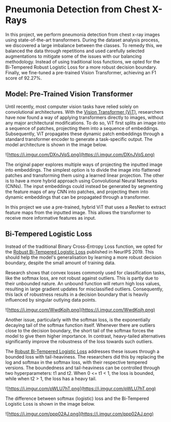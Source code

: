 # Pneumonia Detection from Chest X-Rays
In this project, we perform pneumonia detection from chest x-ray images using state-of-the-art transformers. During the dataset analysis process, we discovered a large imbalance between the classes. To remedy this, we balanced the data through repetitions and used carefully selected augmentations to mitigate some of the issues with our balancing methodology. Instead of using traditional loss functions, we opted for the Bi-Tempered Robust Logistic Loss for a more robust decision boundary. Finally, we fine-tuned a pre-trained Vision Transformer, achieving an F1 score of 92.27%. 

## Model: Pre-Trained Vision Transformer
Until recently, most computer vision tasks have relied solely on convolutional architectures. With the [Vision Transformer (ViT)](https://arxiv.org/abs/2010.11929), researchers have now found a way of applying transformers directly to images, without any major architectural modifications. To do so, ViT first splits an image into a sequence of patches, projecting them into a sequence of embeddings. Subsequently, ViT propagates these dynamic patch embeddings through a standard transformer encoder to generate a task-specific output. The model architecture is shown in the image below.

![https://i.imgur.com/DXnJVqS.png](https://i.imgur.com/DXnJVqS.png)

The original paper explores multiple ways of projecting the inputted image into embeddings. The simplest option is to divide the image into flattened patches and transforming them using a learned linear projection. The other is to have a more hybrid approach using Convolutional Neural Networks (CNNs). The input embeddings could instead be generated by segmenting the feature maps of any CNN into patches, and projecting them into dynamic embeddings that can be propagated through a transformer.

In this project we use a pre-trained, hybrid ViT that uses a ResNet to extract feature maps from the inputted image. This allows the transformer to receive more informative features as input.

## Bi-Tempered Logistic Loss
Instead of the traditional Binary Cross-Entropy Loss function, we opted for the [Robust Bi-Tempered Logistic Loss](https://papers.nips.cc/paper/2019/hash/8cd7775f9129da8b5bf787a063d8426e-Abstract.html) published in NeurIPS 2019. This should help the model's generalisation by learning a more robust decision boundary, despite the small amount of training data.

Research shows that convex losses commonly used for classification tasks, like the softmax loss, are not robust against outliers. This is partly due to their unbounded nature. An unbound function will return high loss values, resulting in large gradient updates for misclassified outliers. Consequently, this lack of robustness results in a decision boundary that is heavily influenced by singular outlying data points.

![https://i.imgur.com/WwdKojh.png](https://i.imgur.com/WwdKojh.png)

Another issue, particularly with the softmax loss, is the exponentially decaying tail of the softmax function itself. Whenever there are outliers close to the decision boundary, the short tail of the softmax forces the model to give them higher importance. In contrast, heavy-tailed alternatives significantly improve the robustness of the loss towards such outliers.

The [Robust Bi-Tempered Logistic Loss](https://papers.nips.cc/paper/2019/hash/8cd7775f9129da8b5bf787a063d8426e-Abstract.html) addresses these issues through a bounded loss with tail-heaviness. The researchers did this by replacing the log and softmax in the softmax loss, with their respective tempered versions. The boundedness and tail-heaviness can be controlled through two hyperparameters: t1 and t2. When 0 <= t1 < 1, the loss is bounded, while when t2 > 1, the loss has a heavy tail.

![https://i.imgur.com/pWLU7hT.png](https://i.imgur.com/pWLU7hT.png)

The difference between softmax (logistic) loss and the Bi-Tempered Logistic Loss is shown in the image below.

![https://i.imgur.com/ppp02AJ.png](https://i.imgur.com/ppp02AJ.png)

